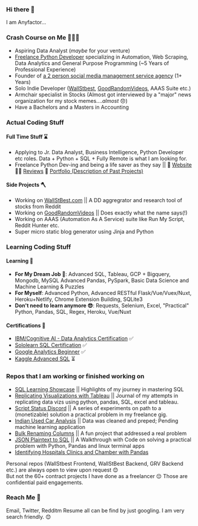 ### Hi there 👋

I am Anyfactor...

### Crash Course on Me 💁🏼‍♂️

- Aspiring Data Analyst (*maybe* for your venture)
- [Freelance Python Developer](https://www.anyfactor.xyz/) specializing in Automation, Web Scraping, Data Analytics and General Purpose Programming (~5 Years of Professional Experience)
- Founder of [a 2 person social media management service agency](https://www.itnadigital.com) (1+ Years)
- Solo Indie Developer ([WallStbest](https://wallstbest.com/), [GoodRandomVideos](https://goodrandomvideos.com/), AAAS Suite etc.)
- Armchair specialist in Stocks (Almost got interviewed by a "major" news organization for my stock memes....*almost* 😞)
- Have a Bachelors and a Masters in Accounting

### Actual Coding Stuff

#### Full Time Stuff ⌛

- Applying to Jr. Data Analyst, Business Intelligence, Python Developer etc roles. Data + Python + SQL + Fully Remote is what I am looking for.
- Freelance Python Dev-ing and being a life saver as they say || 🔗 [Website](https://www.anyfactor.xyz/) 👍🏼 [Reviews](https://github.com/anyfactor/anyfactor/blob/main/testimonials.md)  📃 [Portfolio (Description of Past Projects)](https://github.com/anyfactor/anyfactor/blob/main/freelance_description.md)

#### Side Projects 🪓

- Working on [WallStBest.com](https://www.wallstbest.com) || A DD aggregrator and research tool of stocks from Reddit 
- Working on [GoodRandomVideos](https://www.goodrandomvideos.com) || Does exactly what the name says(!)
- Working on AAAS (Automation As A Service) suite like Run My Script, Reddit Hunter etc.
- Super micro static blog generator using Jinja and Python


### Learning Coding Stuff

#### Learning 🏫

- **For My Dream Job 🤩**: Advanced SQL, Tableau, GCP + Bigquery, Mongodb, MySQL Advanced Pandas, PySpark, Basic Data Science and Machine Learning & Puzzles
- **For Myself**: Advanced Python, Advanced RESTful Flask/Vue/Vuex/Nuxt, Heroku+Netlify, Chrome Extension Building, SQLite3
- **Don't need to learn anymore 😎**: Requests, Selenium, Excel, "Practical" Python, Pandas, SQL, Regex, Heroku, Vue/Nuxt

#### Certifications 📃

- [IBM/Cognitive AI - Data Analytics Certification](https://cognitiveclass.ai/courses/data-analysis-python) ✅
- [Sololearn SQL Certification](https://www.sololearn.com/learning/1060) ✅
- [Google Analytics Beginner](https://analytics.google.com/analytics/academy/course/6) ✅
- [Kaggle Advanced SQL](https://www.kaggle.com/learn/advanced-sql) ⏳

### Repos that I am working or finished working on

- [SQL Learning Showcase](https://github.com/anyfactor/SQL-Skill-Showcase) || Highlights of my journey in mastering SQL
- [Replicating Visualizations with Tableau](https://www.notion.so/anyfactor/Replicating-Visualization-with-Tableau-2dbdf9230bac4cb4b593142efe79b26e) || Journal of my attempts in replicating data vizs using python, pandas, SQL, excel and tableau.
- [Script Status Discord](https://github.com/anyfactor/Script-Status-Discord) || A series of experiments on path to a (monetizable) solution a practical problem in my freelance gig.
- [Indian Used Car Analysis](https://github.com/anyfactor/Indian-Used-Car-Analysis) || Data was cleaned and preped; Pending machine learning application
- [Bulk Renaming Columns](https://github.com/anyfactor/Bulk-Renaming-Columns-in-SQLite3) || A fun project that addressed a real problem
- [JSON Plaintext to SQL](https://github.com/anyfactor/JSON-Plaintext-to-SQL) || A Walkthrough with Code on solving a practical problem with Python, Pandas and linux terminal apps
- [Identifying Hospitals Clinics and Chamber with Pandas](https://github.com/anyfactor/Identifying-Hospitals-Clinics-and-Chamber-with-Pandas)

Personal repos (WallStbest Frontend, WallStBest Backend, GRV Backend etc.) are always open to view upon request 😊  
But not the 60+ contract projects I have done as a freelancer 😔 Those are confidential paid engagements.

### Reach Me 📩

Email, Twitter, Redditm Resume all can be find by just googling. I am very search friendly. 😊
